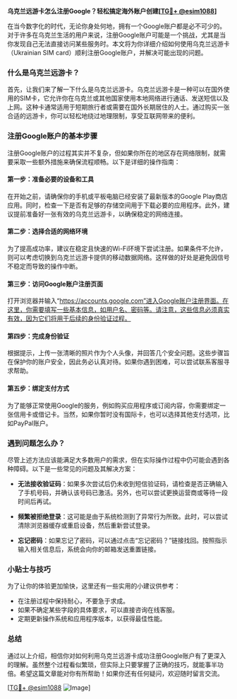 **乌克兰远游卡怎么注册Google？轻松搞定海外账户创建[[TG💪+ @esim1088](https://t.me/s/esim1088)]**

在当今数字化的时代，无论你身处何地，拥有一个Google账户都是必不可少的。对于许多在乌克兰生活的用户来说，注册Google账户可能是一个挑战，尤其是当你发现自己无法直接访问某些服务时。本文将为你详细介绍如何使用乌克兰远游卡（Ukrainian SIM card）顺利注册Google账户，并解决可能出现的问题。

### 什么是乌克兰远游卡？

首先，让我们来了解一下什么是乌克兰远游卡。乌克兰远游卡是一种可以在国外使用的SIM卡，它允许你在乌克兰或其他国家使用本地网络进行通话、发送短信以及上网。这种卡通常适用于短期旅行者或需要在国外长期居住的人士。通过购买一张合适的远游卡，你可以轻松地绕过地理限制，享受互联网带来的便利。

### 注册Google账户的基本步骤

注册Google账户的过程其实并不复杂，但如果你所在的地区存在网络限制，就需要采取一些额外措施来确保流程顺畅。以下是详细的操作指南：

#### 第一步：准备必要的设备和工具

在开始之前，请确保你的手机或平板电脑已经安装了最新版本的Google Play商店应用。同时，检查一下是否有足够的存储空间用于下载必要的应用程序。此外，建议提前准备好一张有效的乌克兰远游卡，以确保稳定的网络连接。

#### 第二步：选择合适的网络环境

为了提高成功率，建议在稳定且快速的Wi-Fi环境下尝试注册。如果条件不允许，则可以考虑切换到乌克兰远游卡提供的移动数据网络。这样做的好处是避免因信号不稳定而导致的操作中断。

#### 第三步：访问Google账户注册页面

打开浏览器并输入“https://accounts.google.com”进入Google账户注册界面。在这里，你需要填写一些基本信息，如用户名、密码等。请注意，这些信息必须真实有效，因为它们将用于后续的身份验证过程。

#### 第四步：完成身份验证

根据提示，上传一张清晰的照片作为个人头像，并回答几个安全问题。这些步骤旨在保护你的账户安全，因此务必认真对待。如果你遇到困难，可以尝试联系客服寻求帮助。

#### 第五步：绑定支付方式

为了能够正常使用Google的服务，例如购买应用程序或订阅内容，你需要绑定一张信用卡或借记卡。当然，如果你暂时没有国际卡，也可以选择其他支付选项，比如PayPal账户。

### 遇到问题怎么办？

尽管上述方法应该能满足大多数用户的需求，但在实际操作过程中仍可能会遇到各种障碍。以下是一些常见的问题及其解决方案：

- **无法接收验证码**：如果多次尝试后仍未收到短信验证码，请检查是否正确输入了手机号码，并确认该号码已激活。另外，也可以尝试更换运营商或等待一段时间后再试。
  
- **频繁被拒绝登录**：这可能是由于系统检测到了异常行为所致。此时，可以尝试清除浏览器缓存或重启设备，然后重新尝试登录。
  
- **忘记密码**：如果忘记了密码，可以通过点击“忘记密码？”链接找回。按照指示输入相关信息后，系统会向你的邮箱发送重置链接。

### 小贴士与技巧

为了让你的体验更加愉快，这里还有一些实用的小建议供参考：

- 在注册过程中保持耐心，不要急于求成。
- 如果不确定某些字段的具体要求，可以直接咨询在线客服。
- 定期更新操作系统和应用程序版本，以获得最佳性能。

### 总结

通过以上介绍，相信你对如何利用乌克兰远游卡成功注册Google账户有了更深入的理解。虽然整个过程看似繁琐，但实际上只要掌握了正确的技巧，就能事半功倍。希望这篇文章能对你有所帮助！如果你还有任何疑问，欢迎随时留言交流。

[[TG💪+ @esim1088](https://t.me/s/esim1088) ![Image](https://i.postimg.cc/4NQfJmqS/Snipaste-2025-05-13-00-14-12.png)]
